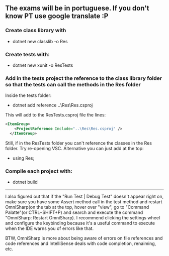## The exams will be in portuguese. If you don't know PT use google translate :P

### Create class library with

- dotnet new classlib -o Res

### Create tests with:

- dotnet new xunit -o ResTests

### Add in the tests project the reference to the class library folder so that the tests can call the methods in the Res folder
Inside the tests folder:
- dotnet add reference ..\Res\Res.csproj

This will add to the ResTests.csproj file the lines:

```xml
<ItemGroup>
    <ProjectReference Include="..\Res\Res.csproj" />
  </ItemGroup>
  ```

Still, if in the ResTests folder you can't reference the classes in the Res folder. Try re-opening VSC. Alternative you can just add at the top:
- using Res;

### Compile each project with:
- dotnet build

___
I also figured out that if the "Run Test | Debug Test" doesn't appear right on, make sure you have some Assert method call in the test method and restart OmniSharp(on the tab at the top, hover over "view", go to "Command Palatte"(or CTRL+SHIFT+P) and search and execute the command "OmniSharp: Restart OmniSharp). I recommend clicking the settings wheel and configure the keybinding because it's a useful command to execute when the IDE warns you of errors like that. 

BTW, OmniSharp is more about being aware of errors on file references and code references and IntelliSense deals with code completion, renaiming, etc.


